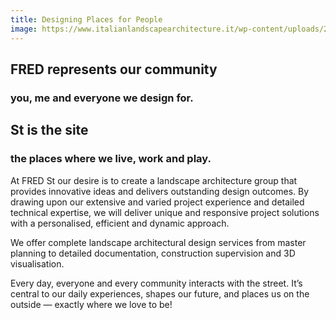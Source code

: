 ```yaml
---
title: Designing Places for People
image: https://www.italianlandscapearchitecture.it/wp-content/uploads/2017/12/landscape-project-company-italian-render-design-akfa_11.jpg
---
```


## FRED represents our community

### you, me and everyone we design for.

## St is the site

### the places where we live, work and play.

At FRED St our desire is to create a landscape architecture group that provides innovative ideas and delivers outstanding design outcomes. By drawing upon our extensive and varied project experience and detailed technical expertise, we will deliver unique and responsive project solutions with a personalised, efficient and dynamic approach.

We offer complete landscape architectural design services from master planning to detailed documentation, construction supervision and 3D visualisation.

Every day, everyone and every community interacts with the street. It’s central to our daily experiences, shapes our future, and places us on the outside — exactly where we love to be!
